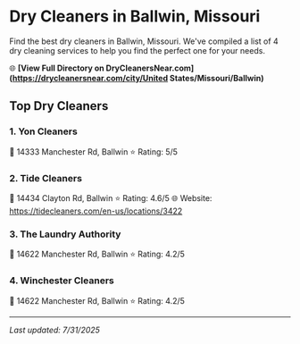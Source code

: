 # Dry Cleaners in Ballwin, Missouri

Find the best dry cleaners in Ballwin, Missouri. We've compiled a list of 4 dry cleaning services to help you find the perfect one for your needs.

🌐 **[View Full Directory on DryCleanersNear.com](https://drycleanersnear.com/city/United States/Missouri/Ballwin)**

## Top Dry Cleaners

### 1. Yon Cleaners
📍 14333 Manchester Rd, Ballwin
⭐ Rating: 5/5

### 2. Tide Cleaners
📍 14434 Clayton Rd, Ballwin
⭐ Rating: 4.6/5
🌐 Website: https://tidecleaners.com/en-us/locations/3422

### 3. The Laundry Authority
📍 14622 Manchester Rd, Ballwin
⭐ Rating: 4.2/5

### 4. Winchester Cleaners
📍 14622 Manchester Rd, Ballwin
⭐ Rating: 4.2/5


---

*Last updated: 7/31/2025*
